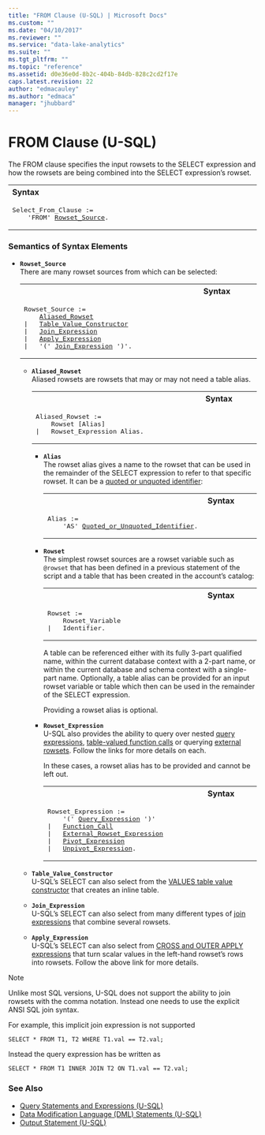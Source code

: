 ```yaml
---
title: "FROM Clause (U-SQL) | Microsoft Docs"
ms.custom: ""
ms.date: "04/10/2017"
ms.reviewer: ""
ms.service: "data-lake-analytics"
ms.suite: ""
ms.tgt_pltfrm: ""
ms.topic: "reference"
ms.assetid: d0e36e0d-8b2c-404b-84db-828c2cd2f17e
caps.latest.revision: 22
author: "edmacauley"
ms.author: "edmaca"
manager: "jhubbard"
---
```

# FROM Clause (U-SQL)
The FROM clause specifies the input rowsets to the SELECT expression and how the rowsets are being combined into the SELECT expression’s rowset.  
  
<table><th align="left">Syntax</th><tr><td><pre>
Select_From_Clause :=                                                                                    
    'FROM' <a href="#row_src">Rowset_Source</a>.
</pre></td></tr></table>
  
### Semantics of Syntax Elements    
- <a name="row_src"></a>**`Rowset_Source`**   
There are many rowset sources from which can be selected:
  <table><th>Syntax</th><tr><td><pre>
  Rowset_Source :=                                                                                    
      <a href="#als_row">Aliased_Rowset</a>
  |   <a href="#tbl_vl_con">Table_Value_Constructor</a>
  |   <a href="#join_exp">Join_Expression</a>
  |   <a href="#apl_exp">Apply_Expression</a>
  |   '(' <a href="#join_exp">Join_Expression</a> ')'.
  </pre></td></tr></table>  
   
  - <a name="als_row"></a>**`Aliased_Rowset`**    
    Aliased rowsets are rowsets that may or may not need a table alias.
    <table><th>Syntax</th><tr><td><pre>
    Aliased_Rowset :=                                                                              
        Rowset [Alias]
    |   Rowset_Expression Alias.
    </pre></td></tr></table>
  
    - **`Alias`**  
      The rowset alias gives a name to the rowset that can be used in the remainder of the SELECT expression to refer to that specific rowset. It can be a [quoted or unquoted identifier](u-sql-identifiers.md):
      <table><th>Syntax</th><tr><td><pre>
      Alias :=                                                                                  
          'AS' <a href="u-sql-identifiers.md">Quoted_or_Unquoted_Identifier</a>.
      </pre></td></tr></table>
          
    - **`Rowset`**  
      The simplest rowset sources are a rowset variable such as `@rowset` that has been defined in a previous statement of the script and a table that has been created in the account’s catalog:
      <table><th>Syntax</th><tr><td><pre>
      Rowset :=                                                                                 
          Rowset_Variable
      |   Identifier.
      </pre></td></tr></table>
 
      A table can be referenced either with its fully 3-part qualified name, within the current database context with a 2-part name, or within the current database and schema context with a single-part name. Optionally, a table alias can be provided for an input rowset variable or table which then can be used in the remainder of the SELECT expression.  
        
      Providing a rowset alias is optional.  
  
    - **`Rowset_Expression`**  
      U-SQL also provides the ability to query over nested [query expressions](query-statements-and-expressions-u-sql.md), [table-valued function calls](u-sql-select-selecting-from-a-function-call.md) or querying [external rowsets](u-sql-select-selecting-from-an-external-rowset.md). Follow the links for more details on each.
        
      In these cases, a rowset alias has to be provided and cannot be left out.
     
      <table><th>Syntax</th><tr><td><pre>
      Rowset_Expression :=                                                                      
          '(' <a href="query-statements-and-expressions-u-sql.md">Query_Expression</a> ')'
      |   <a href="u-sql-select-selecting-from-a-function-call.md">Function_Call</a>
      |   <a href="u-sql-select-selecting-from-an-external-rowset.md">External_Rowset_Expression</a>
      |   <a href="pivot-and-unpivot-u-sql.md">Pivot_Expression</a>
      |   <a href="pivot-and-unpivot-u-sql.md">Unpivot_Expression</a>.</pre></td></tr></table>

  - <a name="tbl_vl_con"></a>**`Table_Value_Constructor`**  
    U-SQL’s SELECT can also select from the [VALUES table value constructor](u-sql-select-selecting-from-the-values-table-value-constructor.md) that creates an inline table.  
  
  - <a name="join_exp"></a>**`Join_Expression`**  
    U-SQL’s SELECT can also select from many different types of [join expressions](u-sql-select-selecting-from-joins.md) that combine several rowsets.  

  - <a name="apl_exp"></a>**`Apply_Expression`**  
    U-SQL’s SELECT can also select from [CROSS and OUTER APPLY expressions](u-sql-select-selecting-from-cross-apply-and-outer-apply.md) that turn scalar values in the left-hand rowset’s rows into rowsets. Follow the above link for more details.

> [!NOTE]
> Unlike most SQL versions, U-SQL does not support the ability to join rowsets with the comma notation. Instead one needs to use the explicit ANSI SQL join syntax.
  
For example, this implicit join expression is not supported
```
SELECT * FROM T1, T2 WHERE T1.val == T2.val;
```
  
Instead the query expression has be written as
```
SELECT * FROM T1 INNER JOIN T2 ON T1.val == T2.val;
```
 
  
### See Also 
* [Query Statements and Expressions (U-SQL)](query-statements-and-expressions-u-sql.md)  
* [Data Modification Language (DML) Statements (U-SQL)](data-modification-language-dml-statements-u-sql.md)    
* [Output Statement (U-SQL)](output-statement-u-sql.md)  

